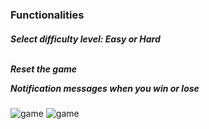 

<h3> Functionalities </h3>

<h5> 
   Select difficulty level: Easy or Hard <br>
   
   <br>Reset the game <br>
   
   Notification messages when you win or lose
</h5>

<img src="https://i.imgur.com/dj2eFTj.png" alt="game">

<img src="https://i.imgur.com/LBZ0NJN.png" alt="game">
